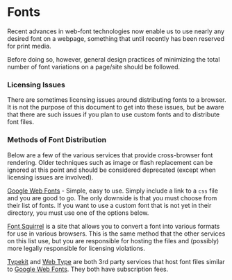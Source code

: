 # Fonts

Recent advances in web-font technologies now enable us to use nearly any desired font on a webpage, something that until recently has been reserved for print media.

Before doing so, however, general design practices of minimizing the total number of font variations on a page/site should be followed.

### Licensing Issues

There are sometimes licensing issues around distributing fonts to a browser.  It is not the purpose of this document to get into these issues, but be aware that there are such issues if you plan to use custom fonts and to distribute font files.

### Methods of Font Distribution

Below are a few of the various services that provide cross-browser font rendering.  Older techniques such as image or flash replacement can be ignored at this point and should be considered deprecated (except when licensing issues are involved).

[Google Web Fonts] - Simple, easy to use.  Simply include a link to a `css` file and you are good to go.  The only downside is that you must choose from their list of fonts.  If you want to use a custom font that is not yet in their directory, you must use one of the options below.

[Font Squirrel] is a site that allows you to convert a font into various formats for use in various browsers.  This is the same method that the other services on this list use, but you are responsible for hosting the files and (possibly) more legally responsible for licensing violations.

[Typekit] and [Web Type] are both 3rd party services that host font files similar to [Google Web Fonts].  They both have subscription fees.


[Google Web Fonts]: http://www.google.com/webfonts
[Font Squirrel]: http://www.fontsquirrel.com/fontface/generator
[Web Type]: http://www.webtype.com/
[TypeKit]: http://www.typekit.com/